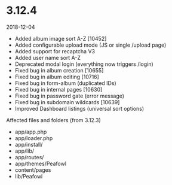 # 3.12.4

2018-12-04

- Added album image sort A-Z [10452]
- Added configurable upload mode (JS or single /upload page)
- Added support for recaptcha V3
- Added user name sort A-Z
- Deprecated modal login (everything now triggers /login)
- Fixed bug in album creation [10655]
- Fixed bug in album editing [10716]
- Fixed bug in form-album (duplicated IDs)
- Fixed bug in internal pages [10630]
- Fixed bug in password gate (error message)
- Fixed bug in subdomain wildcards [10639]
- Improved Dashboard listings (universal sort options)

Affected files and folders (from 3.12.3)

- app/app.php
- app/loader.php
- app/install/
- app/lib/
- app/routes/
- app/themes/Peafowl
- content/pages
- lib/Peafowl
